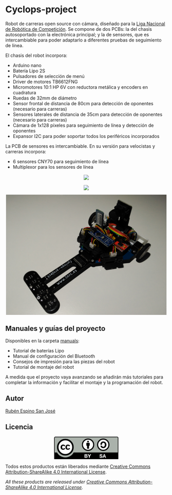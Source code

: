 # Cyclops-project

Robot de carreras open source con cámara, diseñado para la [Liga Nacional de Robótica de Competición](http://lnrc.es/). Se compone de dos PCBs: la del chasis autosoportado con la electrónica principal; y la de sensores, que es intercambiable para poder adaptarlo a diferentes pruebas de seguimiento de línea.

El chasis del robot incorpora:
- Arduino nano
- Batería Lipo 2S
- Pulsadores de selección de menú
- Driver de motores TB6612FNG
- Micromotores 10:1 HP 6V con reductora metálica y encoders en cuadratura
- Ruedas de 32mm de diámetro
- Sensor frontal de distancia de 80cm para detección de oponentes (necesario para carreras)
- Sensores laterales de distancia de 35cm para detección de oponentes (necesario para carreras)
- Cámara de 1x128 píxeles para seguimiento de línea y detección de oponentes
- Expansor I2C para poder soportar todos los periféricos incorporados

La PCB de sensores es intercambiable. En su versión para velocistas y carreras incorpora:
- 6 sensores CNY70 para seguimiento de línea
- Multiplexor para los sensores de línea

<p align="center">
<img src="images/Velocista.jpg" width="500" align = "center">
</p>

<p align="center">
<img src="images/Carreras.jpg" width="500" align = "center">
</p>

<p align="center">
<img src="images/Carreras 2.jpg" width="500" align = "center">
</p>

## Manuales y guías del proyecto

Disponibles en la carpeta [manuals](https://github.com/Resaj/cyclops-project/tree/master/manuals):
- Tutorial de baterías Lipo
- Manual de configuración del Bluetooth
- Consejos de impresión para las piezas del robot
- Tutorial de montaje del robot

A medida que el proyecto vaya avanzando se añadirán más tutoriales para completar la información y facilitar el montaje y la programación del robot.

## Autor

[Rubén Espino San José](https://github.com/Resaj)


## Licencia

<p align="center">

<img src="license/by-sa.png" align = "center">

</p>



Todos estos productos están liberados mediante [Creative Commons Attribution-ShareAlike 4.0 International License](http://creativecommons.org/licenses/by-sa/4.0/).  

_All these products are released under [Creative Commons Attribution-ShareAlike 4.0 International License](http://creativecommons.org/licenses/by-sa/4.0/)._
